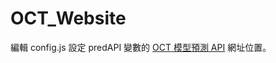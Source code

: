 # OCT_Website

編輯 config.js 設定 predAPI 變數的 [OCT 模型預測 API](https://github.com/s39676536/OCT_API) 網址位置。
